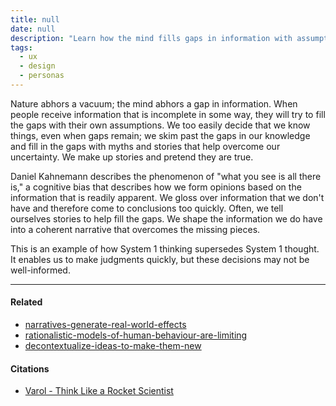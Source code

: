 ```yaml
---
title: null
date: null
description: "Learn how the mind fills gaps in information with assumptions and stories, leading to quick but often inaccurate judgments due to the 'what you see is all there is' bias."
tags:
  - ux
  - design
  - personas
---
```


Nature abhors a vacuum; the mind abhors a gap in information. When people receive information that is incomplete in some way, they will try to fill the gaps with their own assumptions. We too easily decide that we know things, even when gaps remain; we skim past the gaps in our knowledge and fill in the gaps with myths and stories that help overcome our uncertainty. We make up stories and pretend they are true.

Daniel Kahnemann describes the phenomenon of "what you see is all there is," a cognitive bias that describes how we form opinions based on the information that is readily apparent. We gloss over information that we don't have and therefore come to conclusions too quickly. Often, we tell ourselves stories to help fill the gaps. We shape the information we do have into a coherent narrative that overcomes the missing pieces.

This is an example of how System 1 thinking supersedes System 1 thought. It enables us to make judgments quickly, but these decisions may not be well-informed.

---

#### Related

- [narratives-generate-real-world-effects]()
- [rationalistic-models-of-human-behaviour-are-limiting]()
- [decontextualize-ideas-to-make-them-new]()

#### Citations

- [Varol - Think Like a Rocket Scientist](https://publish.obsidian.md/mobydiction/Varol+-+Think+Like+a+Rocket+Scientist)
